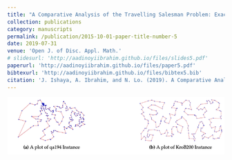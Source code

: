 ```yaml
---
title: "A Comparative Analysis of the Travelling Salesman Problem: Exact and Machine Learning Techniques"
collection: publications
category: manuscripts
permalink: /publication/2015-10-01-paper-title-number-5
date: 2019-07-31
venue: 'Open J. of Disc. Appl. Math.'
# slidesurl: 'http://aadinoyiibrahim.github.io/files/slides5.pdf'
paperurl: 'http://aadinoyiibrahim.github.io/files/paper5.pdf'
bibtexurl: 'http://aadinoyiibrahim.github.io/files/bibtex5.bib'
citation: 'J. Ishaya, A. Ibrahim, and N. Lo. (2019). A Comparative Analysis of the Travelling Salesman Problem: Exact and Machine Learning Techniques. Open Journal of Discrete Applied Mathematics, 2(3), 23-37.'
---
```


![Main figure for the paper](/images/tsp.png)
